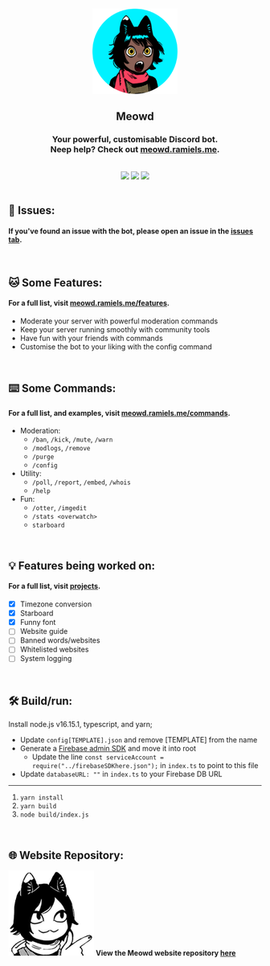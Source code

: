 </br>
<p align="center"><a href="https://meowd.ramiels.me/" target="_blank" rel="noreferrer noopener"><img width="170" alt="Logo" src="./images/logo1.png"></a></p>
<h2 align="center"> Meowd</h2>
<h3 align="center">Your powerful, customisable Discord bot. <br> 
Neep help? Check out <a href="https://meowd.ramiels.me/">meowd.ramiels.me</a>.</h3>

</br>

<!-- <h3 align="center"> 🏗️ Currently under development </h3> -->
<div align="center">
   <img src="https://github.com/wiki-Bird/meowd/actions/workflows/codeql.yml/badge.svg">
   <img src="https://github.com/wiki-Bird/meowd/actions/workflows/node.js.yml/badge.svg">
   <img src="https://github.com/wiki-Bird/meowd/actions/workflows/eslint.yml/badge.svg">
</div>


</br>

## 🤕 Issues:

#### If you've found an issue with the bot, please open an issue in the [issues tab](https://github.com/wiki-Bird/meowd/issues). 

</br>

## 🐱 Some Features:

#### For a full list, visit [meowd.ramiels.me/features](https://meowd.ramiels.me/features).

- Moderate your server with powerful moderation commands
- Keep your server running smoothly with community tools
- Have fun with your friends with commands
- Customise the bot to your liking with the config command


</br>

## ⌨️ Some Commands:

#### For a full list, and examples, visit [meowd.ramiels.me/commands](https://meowd.ramiels.me/commands).

- Moderation:
   - `/ban`, `/kick`, `/mute`, `/warn`
   - `/modlogs`, `/remove`
   - `/purge`
   - `/config`
- Utility:
   - `/poll`, `/report`, `/embed`, `/whois`
   - `/help`
- Fun:
   - `/otter`, `/imgedit`
   - `/stats <overwatch>`
   - `starboard`


</br>

## 💡 Features being worked on:

#### For a full list, visit [projects](https://github.com/users/wiki-Bird/projects/4).

- [x] Timezone conversion
- [x] Starboard
- [x] Funny font
- [ ] Website guide
- [ ] Banned words/websites
- [ ] Whitelisted websites
- [ ] System logging

</br>

## 🛠️ Build/run:

Install node.js v16.15.1, typescript, and yarn;

- Update `config[TEMPLATE].json` and remove [TEMPLATE] from the name
- Generate a [Firebase admin SDK](https://console.firebase.google.com/u/3/project/_/settings/serviceaccounts/adminsdk) and move it into root
  - Update the line `const serviceAccount = require("../firebaseSDKhere.json");` in `index.ts` to point to this file
- Update `databaseURL: ""` in `index.ts` to your Firebase DB URL
---
1. `yarn install`
2. `yarn build`
3. `node build/index.js`

</br>

## 🌐 Website Repository:

<a href="https://github.com/wiki-Bird/meowd-site" target="_blank" rel="noreferrer noopener"><img width="170" alt="Logo" src="./images/meowdReacts/point.png"></a> <b>View the Meowd website repository [here](https://github.com/wiki-Bird/meowd-site) </b>